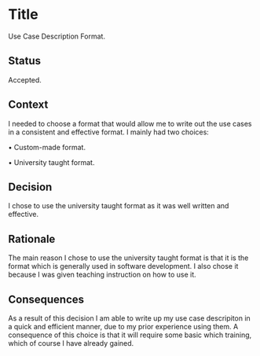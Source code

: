 # Title
Use Case Description Format.

## Status
Accepted.

## Context
I needed to choose a format that would allow me to write out the use cases in a consistent and effective format. I mainly had two choices:

•	Custom-made format.

•	University taught format.

## Decision
I chose to use the university taught format as it was well written and effective.

## Rationale
The main reason I chose to use the university taught format is that it is the format which is generally used in software development. I also chose it because I was given teaching instruction on how to use it.   

## Consequences
As a result of this decision I am able to write up my use case descripiton in a quick and efficient manner, due to my prior experience using them. A consequence of this choice is that it will require some basic which training, which of course I have already gained.
